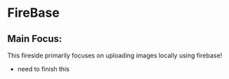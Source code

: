 # FireBase

## Main Focus:
<p> This fireside primarily focuses on uploading images locally using firebase! </p>

<ul>
<li> need to finish this
</ul>